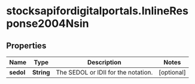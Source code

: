 # stocksapifordigitalportals.InlineResponse2004Nsin

## Properties

Name | Type | Description | Notes
------------ | ------------- | ------------- | -------------
**sedol** | **String** | The SEDOL or IDII for the notation. | [optional] 


